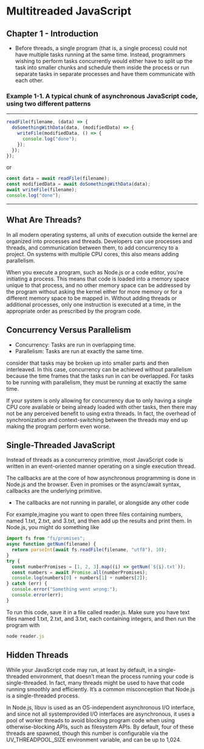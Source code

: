 # Multitreaded JavaScript

## Chapter 1 - Introduction

- Before threads, a single program
  (that is, a single process) could not have multiple tasks
  running at the same time. Instead, programmers wishing to
  perform tasks concurrently would either have to split up
  the task into smaller chunks and schedule them inside the
  process or run separate tasks in separate processes and
  have them communicate with each other.

### Example 1-1. A typical chunk of asynchronous JavaScript code, using two different patterns

---

```jsx
readFile(filename, (data) => {
  doSomethingWithData(data, (modifiedData) => {
    writeFile(modifiedData, () => {
      console.log("done");
    });
  });
});
```

or

```jsx
const data = await readFile(filename);
const modifiedData = await doSomethingWithData(data);
await writeFile(filename);
console.log("done");
```

---

## What Are Threads?

In all modern operating systems, all units of execution
outside the kernel are organized into processes and
threads. Developers can use processes and threads, and
communication between them, to add concurrency to a
project. On systems with multiple CPU cores, this also
means adding parallelism.

When you execute a program, such as Node.js or a code
editor, you’re initiating a process. This means that code is
loaded into a memory space unique to that process, and no
other memory space can be addressed by the program
without asking the kernel either for more memory or for a
different memory space to be mapped in. Without adding
threads or additional processes, only one instruction is
executed at a time, in the appropriate order as prescribed
by the program code.

## Concurrency Versus Parallelism

- Concurrency: Tasks are run in overlapping time.
- Parallelism: Tasks are run at exactly the same time.

consider that tasks may be broken up into smaller parts and then
interleaved. In this case, concurrency can be achieved
without parallelism because the time frames that the tasks
run in can be overlapped. For tasks to be running with
parallelism, they must be running at exactly the same time.

If your system is only allowing for
concurrency due to only having a single CPU core available
or being already loaded with other tasks, then there may
not be any perceived benefit to using extra threads. In fact,
the overhead of synchronization and context-switching
between the threads may end up making the program
perform even worse.

## Single-Threaded JavaScript

Instead of threads as a concurrency primitive, most
JavaScript code is written in an event-oriented manner
operating on a single execution thread.

The callbacks are at the core of how asynchronous programming is done
in Node.js and the browser.
Even in promises or the async/await syntax, callbacks are the underlying primitive.

- The callbacks are not running in parallel, or alongside any other code

For example,imagine you want to open three files containing numbers,
named 1.txt, 2.txt, and 3.txt, and then add up the results
and print them. In Node.js, you might do something like

```jsx
import fs from "fs/promises";
async function getNum(filename) {
  return parseInt(await fs.readFile(filename, "utf8"), 10);
}
try {
  const numberPromises = [1, 2, 3].map((i) => getNum(`${i}.txt`));
  const numbers = await Promise.all(numberPromises);
  console.log(numbers[0] + numbers[1] + numbers[2]);
} catch (err) {
  console.error("Something went wrong:");
  console.error(err);
}
```

To run this code, save it in a file called reader.js. Make sure
you have text files named 1.txt, 2.txt, and 3.txt, each
containing integers, and then run the program with

```js
node reader.js
```

## Hidden Threads

While your JavaScript code may run, at least by default, in
a single-threaded environment, that doesn’t mean the
process running your code is single-threaded. In fact, many
threads might be used to have that code running smoothly
and efficiently. It’s a common misconception that Node.js is
a single-threaded process.

In Node.js, libuv is used as an OS-independent
asynchronous I/O interface, and since not all systemprovided I/O interfaces are asynchronous, it uses a pool of
worker threads to avoid blocking program code when using
otherwise-blocking APIs, such as filesystem APIs. By
default, four of these threads are spawned, though this
number is configurable via the UV_THREADPOOL_SIZE
environment variable, and can be up to 1,024.
